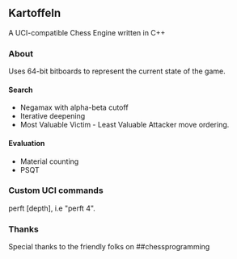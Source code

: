 ## Kartoffeln
A UCI-compatible Chess Engine written in C++

### About
Uses 64-bit bitboards to represent the current state of the game.

#### Search
* Negamax with alpha-beta cutoff
* Iterative deepening
* Most Valuable Victim - Least Valuable Attacker move ordering.

#### Evaluation
* Material counting
* PSQT

### Custom UCI commands
perft [depth], i.e "perft 4".

### Thanks
Special thanks to the friendly folks on ##chessprogramming
